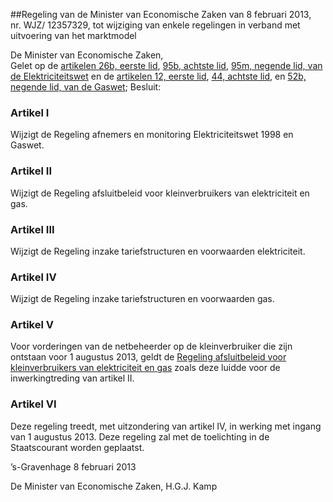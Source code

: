 <meta http-equiv='Content-Type' content='text/html; charset=utf-8' />

##Regeling van de Minister van Economische Zaken van 8 februari 2013, nr. WJZ/ 12357329, tot wijziging van enkele regelingen in verband met uitvoering van het marktmodel

De Minister van Economische Zaken,  
Gelet op de [artikelen 26b, eerste lid](../../../../../../../../../../wet/elektriciteitswet/1998/BWBR0009755/README.md), [95b, achtste lid](../../../../../../../../../../wet/elektriciteitswet/1998/BWBR0009755/README.md), [95m, negende lid, van de Elektriciteitswet](../../../../../../../../../../wet/elektriciteitswet/1998/BWBR0009755/README.md) en de [artikelen 12, eerste lid](../../../../../../../../../../wet/gaswet/BWBR0011440/README.md), [44, achtste lid](../../../../../../../../../../wet/gaswet/BWBR0011440/README.md), en [52b, negende lid, van de Gaswet](../../../../../../../../../../wet/gaswet/BWBR0011440/README.md);
Besluit:    

### Artikel  I  

Wijzigt de Regeling afnemers en monitoring Elektriciteitswet 1998 en Gaswet. 

### Artikel  II  

Wijzigt de Regeling afsluitbeleid voor kleinverbruikers van elektriciteit en gas. 

### Artikel  III  

Wijzigt de Regeling inzake tariefstructuren en voorwaarden elektriciteit. 

### Artikel  IV  

Wijzigt de Regeling inzake tariefstructuren en voorwaarden gas. 

### Artikel  V  

Voor vorderingen van de netbeheerder op de kleinverbruiker die zijn ontstaan voor 1 augustus 2013, geldt de [Regeling afsluitbeleid voor kleinverbruikers van elektriciteit en gas](../../../../../../../../../../ministeriele-regeling/regeling/afsluitbeleid/voor/kleinverbruikers/van/elektriciteit/en/gas/BWBR0030164/README.md) zoals deze luidde voor de inwerkingtreding van artikel II. 

### Artikel  VI  

Deze regeling treedt, met uitzondering van artikel IV, in werking met ingang van 1 augustus 2013. 
Deze regeling zal met de toelichting in de Staatscourant worden geplaatst.   

’s-Gravenhage 
8 februari 2013   

De 
Minister van Economische Zaken, 
H.G.J. Kamp     
